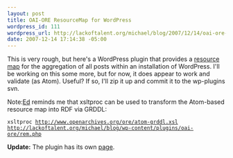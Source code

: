 ```yaml
--- 
layout: post
title: OAI-ORE ResourceMap for WordPress
wordpress_id: 111
wordpress_url: http://lackoftalent.org/michael/blog/2007/12/14/oai-ore-resourcemap-for-wordpress/
date: 2007-12-14 17:14:38 -05:00
---
```

This is very rough, but here's a WordPress plugin that provides a <a href="http://lackoftalent.org/michael/blog/wp-content/plugins/oai-ore/rem.php" target="_blank">resource map</a> for the aggregation of all posts within an installation of WordPress.  I'll be working on this some more, but for now, it does appear to work and validate (as Atom).  Useful?  If so, I'll zip it up and commit it to the wp-plugins svn.

Note:<a href="http://inkdroid.org/journal/" target="_blank">Ed</a> reminds me that xsltproc can be used to transform the Atom-based resource map into RDF via GRDDL:

<code>xsltproc http://www.openarchives.org/ore/atom-grddl.xsl http://lackoftalent.org/michael/blog/wp-content/plugins/oai-ore/rem.php</code>

<strong>Update:</strong> The plugin has its own <a href="http://lackoftalent.org/michael/blog/ore-wordpress-plug-in/" target="_blank">page</a>.
